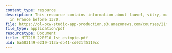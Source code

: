 ```yaml
---
content_type: resource
description: This resource contains information about fauvel, vitry, machaut and music
  in France before 1370.
file: https://ol-ocw-studio-app-production.s3.amazonaws.com/courses/21m-220-early-music-fall-2010/6a503149e219113adb41cd021f5119cc_MIT21M_220F10_lst_estmpie.pdf
file_type: application/pdf
resourcetype: Document
title: MIT21M_220F10_lst_estmpie.pdf
uid: 6a503149-e219-113a-db41-cd021f5119cc
---
```


